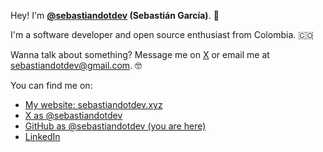 Hey! I'm **<a href="https://x.com/sebastiandotdev" target="_blank">@sebastiandotdev</a> (Sebastián García)**. 👋

I'm a software developer and open source enthusiast from Colombia. 🇨🇴

Wanna talk about something? Message me on [X](https://x.com) or email me at [sebastiandotdev@gmail.com](mailto:sebastiandotdev@gmail.com). 🤓

You can find me on:

- [My website: sebastiandotdev.xyz](https://sebastiandotdev.xyz/)
- [X as @sebastiandotdev](https://x.com/sebastiandotdev)
- [GitHub as @sebastiandotdev (you are here)](https://github.com/sebastiandotdev)
- [LinkedIn](https://linkedin.com/in/sebastiandotdev)
